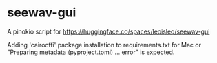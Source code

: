 # seewav-gui

A pinokio script for https://huggingface.co/spaces/leoisleo/seewav-gui

Adding 'cairocffi' package installation to requirements.txt for Mac or "Preparing metadata (pyproject.toml) ... error" is expected.
